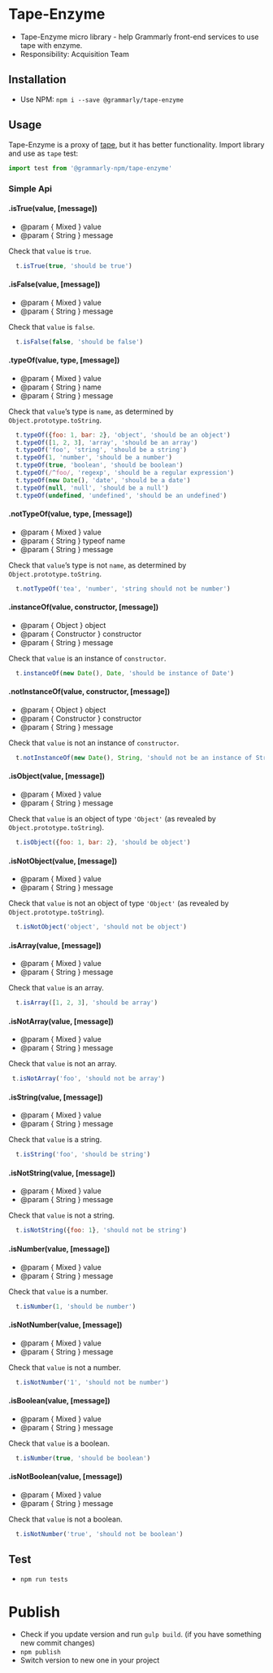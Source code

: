 # Tape-Enzyme

* Tape-Enzyme micro library - help Grammarly front-end services to use tape with enzyme.
* Responsibility: Acquisition Team

## Installation

- Use NPM: `npm i --save @grammarly/tape-enzyme`

## Usage

Tape-Enzyme is a proxy of [tape](https://github.com/substack/tape), but it has better functionality.
Import library and use as `tape` test:
```js
import test from '@grammarly-npm/tape-enzyme'
```

### Simple Api

#### .isTrue(value, [message])

* @param { Mixed } value
* @param { String } message

Check that `value` is `true`.

```js
  t.isTrue(true, 'should be true')
```

#### .isFalse(value, [message])

* @param { Mixed } value
* @param { String } message

Check that `value` is `false`.

```js
  t.isFalse(false, 'should be false')
```

#### .typeOf(value, type, [message])

* @param { Mixed } value
* @param { String } name
* @param { String } message

Check that `value`’s type is `name`, as determined by `Object.prototype.toString`.

```js
  t.typeOf({foo: 1, bar: 2}, 'object', 'should be an object')
  t.typeOf([1, 2, 3], 'array', 'should be an array')
  t.typeOf('foo', 'string', 'should be a string')
  t.typeOf(1, 'number', 'should be a number')
  t.typeOf(true, 'boolean', 'should be boolean')
  t.typeOf(/^foo/, 'regexp', 'should be a regular expression')
  t.typeOf(new Date(), 'date', 'should be a date')
  t.typeOf(null, 'null', 'should be a null')
  t.typeOf(undefined, 'undefined', 'should be an undefined')
```

#### .notTypeOf(value, type, [message])

* @param { Mixed } value
* @param { String } typeof name
* @param { String } message

Check that `value`’s type is not `name`, as determined by `Object.prototype.toString`.

```js
  t.notTypeOf('tea', 'number', 'string should not be number')
```

#### .instanceOf(value, constructor, [message])

* @param { Object } object
* @param { Constructor } constructor
* @param { String } message

Check that `value` is an instance of `constructor`.

```js
  t.instanceOf(new Date(), Date, 'should be instance of Date')
```

#### .notInstanceOf(value, constructor, [message])

* @param { Object } object
* @param { Constructor } constructor
* @param { String } message

Check that `value` is not an instance of `constructor`.

```js
  t.notInstanceOf(new Date(), String, 'should not be an instance of String')
```

#### .isObject(value, [message])

* @param { Mixed } value
* @param { String } message

Check that `value` is an object of type `'Object'` (as revealed by `Object.prototype.toString`).

```js
  t.isObject({foo: 1, bar: 2}, 'should be object')
```

#### .isNotObject(value, [message])

* @param { Mixed } value
* @param { String } message

Check that `value` is not an object of type `'Object'` (as revealed by `Object.prototype.toString`).

```js
  t.isNotObject('object', 'should not be object')
```

#### .isArray(value, [message])

* @param { Mixed } value
* @param { String } message

Check that `value` is an array.

```js
  t.isArray([1, 2, 3], 'should be array')
```

#### .isNotArray(value, [message])

* @param { Mixed } value
* @param { String } message

Check that `value` is not an array.

```js
 t.isNotArray('foo', 'should not be array')
```

#### .isString(value, [message])

* @param { Mixed } value
* @param { String } message

Check that `value` is a string.

```js
  t.isString('foo', 'should be string')
```

#### .isNotString(value, [message])

* @param { Mixed } value
* @param { String } message

Check that `value` is not a string.

```js
  t.isNotString({foo: 1}, 'should not be string')
```

#### .isNumber(value, [message])

* @param { Mixed } value
* @param { String } message

Check that `value` is a number.

```js
  t.isNumber(1, 'should be number')
```

#### .isNotNumber(value, [message])

* @param { Mixed } value
* @param { String } message

Check that `value` is not a number.

```js
  t.isNotNumber('1', 'should not be number')
```

#### .isBoolean(value, [message])

* @param { Mixed } value
* @param { String } message

Check that `value` is a boolean.

```js
  t.isNumber(true, 'should be boolean')
```

#### .isNotBoolean(value, [message])

* @param { Mixed } value
* @param { String } message

Check that `value` is not a boolean.

```js
  t.isNotNumber('true', 'should not be boolean')
```


## Test
- `npm run tests`

# Publish

- Check if you update version and run `gulp build`. (if you have something new commit changes)
- `npm publish`
- Switch version to new one in your project
